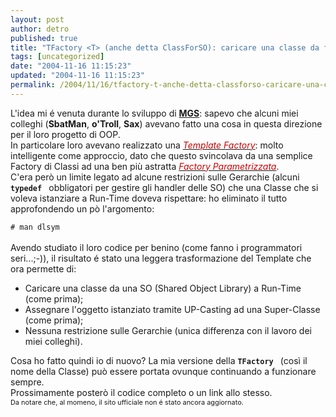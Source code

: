 ```yaml
---
layout: post
author: detro
published: true
title: "TFactory <T> (anche detta ClassForSO): caricare una classe da file a Run-Time in C++..."
tags: [uncategorized]
date: "2004-11-16 11:15:23"
updated: "2004-11-16 11:15:23"
permalink: /2004/11/16/tfactory-t-anche-detta-classforso-caricare-una-classe-da-file-a-run-time-in-c/
---
```


<div style="clear:both;"></div>L'idea mi é venuta durante lo sviluppo di <a href="http://www.mandolinux.org/MGS/"><span style="font-weight: bold;">MGS</span></a>: sapevo che alcuni miei colleghi (<span style="font-weight: bold;">SbatMan</span>, <span style="font-weight: bold;">o'Troll</span>, <span style="font-weight: bold;">Sax</span>) avevano fatto una cosa in questa direzione per il loro progetto di OOP.<br />In particolare loro avevano realizzato una <u><span style="color: rgb(204, 0, 0); font-style: italic;">Template Factory</span><span style="color: rgb(0, 0, 0);"></span></u>: molto intelligente come approccio, dato che questo svincolava da una semplice Factory di Classi ad una ben più astratta <u><span style="color: rgb(204, 0, 0); font-style: italic;">Factory Parametrizzata</span></u>.<br />C'era però un limite legato ad alcune restrizioni sulle Gerarchie (alcuni <code> <span style="font-weight: bold;">typedef</span> </code> obbligatori per gestire gli handler delle SO) che una Classe che si voleva istanziare a Run-Time doveva rispettare: ho eliminato il tutto approfondendo un pò l'argomento:<br /><code><br /># man dlsym<br /></code><br />Avendo studiato il loro codice per benino (come fanno i programmatori seri...;-)), il risultato é stato una leggera trasformazione del Template che ora permette di:<br /><ul>   <li>Caricare una classe da una SO (Shared Object Library) a Run-Time (come prima);</li>   <li>Assegnare l'oggetto istanziato tramite UP-Casting ad una Super-Classe (come prima);</li>   <li>Nessuna restrizione sulle Gerarchie (unica differenza con il lavoro dei miei colleghi).</li> </ul> Cosa ho fatto quindi io di nuovo? La mia versione della <code><span style="font-weight: bold;">TFactory <t></t></span></code> (così il nome della Classe) può essere portata ovunque continuando a funzionare sempre.<br />Prossimamente posterò il codice completo o un link allo stesso.<br /><span style="font-size:78%;">Da notare che, al momeno, il sito ufficiale non é stato ancora aggiornato.</span><br /><div style="clear:both; padding-bottom: 0.25em;"></div>
